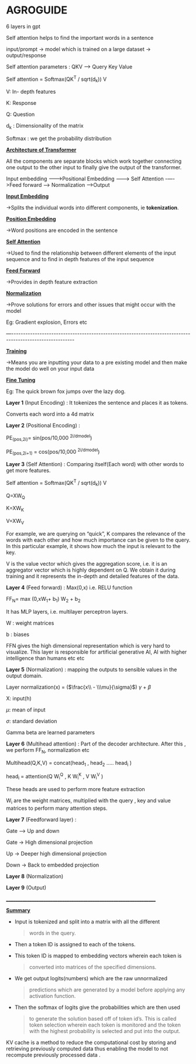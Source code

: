 # AGROGUIDE
6 layers in gpt

Self attention helps to find the important words in a sentence

input/prompt → model which is trained on a large dataset →
output/response

Self attention parameters : QKV —\> Query Key Value

Self attention = Softmax(QK<sup>T</sup> / sqrt(d<sub>k</sub>)) V

V: In- depth features

K: Response

Q: Question

d<sub>k</sub> : Dimensionality of the matrix

Softmax : we get the probability distribution

**<u>Architecture of Transformer</u>**

All the components are separate blocks which work together connecting
one output to the other input to finally give the output of the
transformer.

Input embedding -—-\>Positional Embedding —--\> Self Attention -—-\>Feed
forward —\> Normalization —-\>Output

**<u>Input Embedding</u>**

→Splits the individual words into different components, ie
**tokenization**.

**<u>Position Embedding</u>**

→Word positions are encoded in the sentence

**<u>Self Attention</u>**

→Used to find the relationship between different elements of the input
sequence and to find in depth features of the input sequence

**<u>Feed Forward</u>**

→Provides in depth feature extraction

**<u>Normalization</u>**

→Prove solutions for errors and other issues that might occur with the
model

Eg: Gradient explosion, Errors etc

—---------------------------------------------------------------------------------------------------------

**<u>Training</u>**

→Means you are inputting your data to a pre existing model and then make
the model do well on your input data

**<u>Fine Tuning</u>**

Eg: The quick brown fox jumps over the lazy dog.

**Layer 1** (Input Encoding) : It tokenizes the sentence and places it
as tokens.

Converts each word into a 4d matrix

**Layer 2** (Positional Encoding) :

PE<sub>(pos,2i)</sub>= sin(pos/10,000 <sup>2i/dmodel</sup>)

PE<sub>(pos,2i+1)</sub> = cos(pos/10,000 <sup>2i/dmodel</sup>)

**Layer 3** (Self Attention) : Comparing itself(Each word) with other
words to get more features.

Self attention = Softmax(QK<sup>T</sup> / sqrt(d<sub>k</sub>)) V

Q=XW<sub>Q</sub>

K=XW<sub>K</sub>

V=XW<sub>V</sub>

For example, we are querying on “quick”, K compares the relevance of the
words with each other and how much importance can be given to the query.
In this particular example, it shows how much the input is relevant to
the key.

V is the value vector which gives the aggregation score, i.e. it is an
aggregator vector which is highly dependent on Q. We obtain it during
training and it represents the in-depth and detailed features of the
data.

**Layer 4** (Feed forward) : Max(0,x) i.e. RELU function

FF<sub>N</sub>= max (0,xW<sub>1</sub>+ b<sub>1</sub>) W<sub>2</sub> +
b<sub>2</sub>

It has MLP layers, i.e. multilayer perceptron layers.

W : weight matrices

b : biases

FFN gives the high dimensional representation which is very hard to
visualize. This layer is responsible for artificial generative AI, AI
with higher intelligence than humans etc etc

**Layer 5** (Normalization) : mapping the outputs to sensible values in
the output domain.

Layer normalization(x) = ($\frac{x\\ - \\\mu}{\sigma}$) *γ* + *β*

X: input(h)

*μ*: mean of input

*σ*: standard deviation

Gamma beta are learned parameters

**Layer 6** (Multihead attention) : Part of the decoder architecture.
After this , we perform FF<sub>N</sub>, normalization etc

Multihead(Q,K,V) = concat(head<sub>1</sub> , head<sub>2</sub> …..
head<sub>i</sub> )

head<sub>i</sub> = attention(Q W<sub>i</sub><sup>Q</sup> , K
W<sub>i</sub><sup>K</sup> , V W<sub>i</sub><sup>V</sup> )

These heads are used to perform more feature extraction

W<sub>i</sub> are the weight matrices, multiplied with the query , key
and value matrices to perform many attention steps.

**Layer 7** (Feedforward layer) :

Gate —\> Up and down

Gate → High dimensional projection

Up → Deeper high dimensional projection

Down → Back to embedded projection

**Layer 8** (Normalization)

**Layer 9** (Output)

<u>\_\_\_\_\_\_\_\_\_\_\_\_\_\_\_\_\_\_\_\_\_\_\_\_\_\_\_\_\_\_\_\_\_\_\_\_\_\_\_\_\_\_\_\_\_\_\_\_\_\_\_\_\_\_\_\_\_\_\_\_\_\_\_\_</u>

**<u>Summary</u>**

- Input is tokenized and split into a matrix with all the different
  > words in the query.

- Then a token ID is assigned to each of the tokens.

- This token ID is mapped to embedding vectors wherein each token is
  > converted into matrices of the specified dimensions.

- We get output logits(numbers) which are the raw unnormalized
  > predictions which are generated by a model before applying any
  > activation function.

- Then the softmax of logits give the probabilities which are then used
  > to generate the solution based off of token id’s. This is called
  > token selection wherein each token is monitored and the token with
  > the highest probability is selected and put into the output.

KV cache is a method to reduce the computational cost by storing and
retrieving previously computed data thus enabling the model to not
recompute previously processed data .
